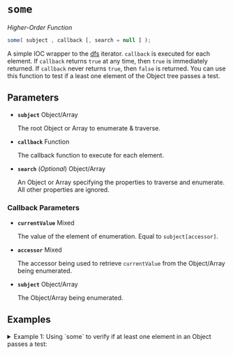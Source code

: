 # `some`

*Higher-Order Function*
```JavaScript
some( subject , callback [, search = null ] );
```
A simple IOC wrapper to the [dfs](#dfs) iterator. `callback` is executed for each element. If `callback` returns `true` at any time, then `true` is immediately returned. If `callback` never returns `true`, then `false` is returned. You can use this function to test if a least one element of the Object tree passes a test.

## Parameters
- **`subject`** Object/Array

  The root Object or Array to enumerate & traverse.

- **`callback`** Function

  The callback function to execute for each element.

- **`search`** (*Optional*) Object/Array

  An Object or Array specifying the properties to traverse and enumerate. All other properties are ignored.

### Callback Parameters
- **`currentValue`** Mixed

  The value of the element of enumeration. Equal to `subject[accessor]`.

- **`accessor`** Mixed

  The accessor being used to retrieve `currentValue` from the Object/Array being enumerated.

- **`subject`** Object/Array

  The Object/Array being enumerated.

## Examples
<details><summary>Example 1: Using `some` to verify if at least one element in an Object passes a test:</summary>

```JavaScript
var subject = [100, 200, 300, 400, 500];

// This test will pass for at least one value, and will not run more than once.
var passed = differentia.some(subject, function (currentValue, accessor, subject) {
  return currentValue === 300;
});
console.log(passed); // Logs true, at least one test passed.

// This test will fail for all values.
passed = differentia.some(subject, function (currentValue, accessor, subject) {
  return currentValue === 9000;
});
console.log(passed); // Logs false, all tests failed.
```

</details>
